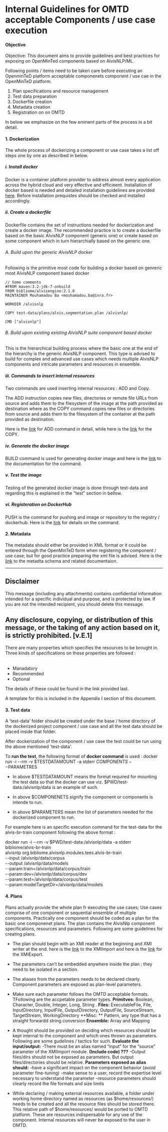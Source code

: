 # Internal Guidelines for OMTD acceptable Components / use case execution

#### Objective
Objective: This document aims to provide  guidelines and best practices for exposing on OpenMinTed components based on AlvisNLP/ML.

Following points / items need to be taken care before executing an OpenminTeD platform acceptable componenets component / use cae in the OpenMinTeD platform.
 1. Plan specifications and resource management
 2. Test data preparation
 3. Dockerfile creation
 4. Metadata creation
 5. Registration on on OMTD

In below we emphasize on the few eminent parts of the process in a bit detail.
 
#### 1. Dockerization
The whole process of dockerizing a component or use case takes a list off steps one by one as described in below.
##### i.  Install docker
Docker is a container platform provider to address  almost every application across the hybrid cloud and very effective and efficieent.
Installation of docker based is needed and detailed installation guidelines are provided [here](https://docs.docker.com/install/). Before installation prequistes should be checked and installed accordingly.

##### ii. Create a dockerfile

Dockerfile contains the set of instructions needed for dockerization and create a docker image. 
The recommended practice is to create a dockerfile based on the basic AlvisNLP component (generic one) or create based on some component which in turn hierarchially based on the generic one.
###### A. Build upon the generic AlvisNLP docker
Following is the primitive most code for building a docker based on genreric most AlvisNLP component based docker


    // Some comments
    #FROM maven:3.2-jdk-7-onbuild
    FROM bibliome/alvisengine:2.1.0     
    MAINTAINER Mouhamadou Ba <mouhamadou.ba@inra.fr>
    
    WORKDIR /alvisnlp
    
    COPY test-data/plans/alvis.segmentation.plan /alvisnlp/
    
    CMD ["alvisnlp"]
    

###### B. Build upon existing existing AlvisNLP suite component based docker
This is the hierarchical building process where the basic one at the end of the hierarchy is the generic AlvisNLP component.
This type is advised to build for complex and advanced use cases which needs multiple AlvisNLP components and intricate parameters and resources in ensemble.


##### iii. Commands to insert internal resources
Two commands are used inserting internal resources : ADD and Copy.

The ADD instruction copies new files, directories or remote file URLs from source and adds them to the filesystem of the image at the path provided as destination where as the COPY command copies new files or directories from source and adds them to the filesystem of the container at the path provided as destination.

Here is the [link](https://docs.docker.com/engine/reference/builder/#add) for ADD  command in detail, while here is the [link](https://docs.docker.com/engine/reference/builder/#copy) for the COPY.
##### iv. Generate the docker image
BUILD command is used for generating docker image and here is the [link](https://docs.docker.com/engine/reference/builder/#usage) to the documentation for the command.

##### v. Test the image
Testing of the generated docker image is done through test-data and regarding this is explained in the "test" section in bellow.
##### vi. Registeration on DockerHub
PUSH is the command for pushing and image or repository to the registry / dockerhub. Here is the [link](https://docs.docker.com/engine/reference/commandline/push/) for details on the command.
#### 2. Metadata
The metadata should either be provided in XML format or it could be entered through the OpenMinTeD form when registering the component / use case; but for good practice preparing the xml file is advised.
Here is the [link](https://guidelines.openminted.eu/the_omtd-share_metadata_schema.html) to the metadta schema and related documentaion. 


------------------------------------------------------------------------------------------------------------------------------------------------
Disclaimer 
------------------------------------------------------------------------------------------------------------------------------------------------
This message (including any attachments) contains confidential information intended for a specific individual and purpose, and is protected by law. If you are not the intended recipient, you should delete this message. 

Any disclosure, copying, or distribution of this message, or the taking of any action based on it, is strictly prohibited. [v.E.1]
------------------------------------------------------------------------------------------------------------------------------------------------
There are many properties which specifies the resources to be brought in. Three kinds of specifications on these properties are followed :
######
+ Manadatory
+ Recommended
+ Optional

 The details of these could be found in the link provided last.


A template for this is included in the Appendix I section of this document.

#### 3. Test data 
A ‘test-data’ folder should be created under the base / home directory of the dockerized project component / use case and all the test data should be placed inside that folder.

After dockerization of the component / use case the test could be run using the above mentioned 'test-data'.

To **run the test**, the following format of **docker command** is used : docker run -i --rm -v $TESTDATAMOUNT -a stderr $COMPONENTS --$PARAMETRES

+ In above $TESTDATAMOUNT means the format required for mounting the test data so that the docker can use viz. $PWD/test-data:/alvisnlp/data is an example of such.

+ In above $COMPONENETS signify the component or components is intende to run.

+ In above $PARAMETERS mean the list of parameters needed for the dockerized component to run.

For example here is an specific execution command for the test-data for the alvis-br-train component following the above format :

docker run -i --rm -v $PWD/test-data:/alvisnlp/data -a stderr \
bibliome/alvis-br-train \
alvisnlp org.bibliome.alvisnlp.modules.tees.alvis-br-train \
--input /alvisnlp/data/corpus \
--output /alvisnlp/data/models \
--param:train=/alvisnlp/data/corpus/train \
--param:dev=/alvisnlp/data/corpus/dev \
--param:test=/alvisnlp/data/corpus/test \
--param:modelTargetDir=/alvisnlp/data/models

#### 4. Plans
Plans actually provide the whole plan fr executing the use cases; Use cases comprise of one component or sequential ensemble of multiple components. Practically one component should be coded as a plan for the basic one componenet plans. The plan contains the AlvisNlp component specifications, resources and parameters. Following are some guidelines for creating plans.

+ The plan should begin with an XMI reader at the beginning and XMI writer at the end. here is the [link](https://bibliome.github.io/alvisnlp/reference/module/fr.inra.maiage.bibliome.alvisnlp.bibliomefactory.modules.uima.XMIImport) to the XMIImport and here is the [link](https://bibliome.github.io/alvisnlp/reference/module/fr.inra.maiage.bibliome.alvisnlp.bibliomefactory.modules.uima.XMIExport) for the XMIExport.
+ The parameters can’t be embedded anywhere inside the plan ; they need to be isolated in a section.

+ The aliases from the parameters needs to be declared clearly. Component parameters are exposed as plan-level parameters.

+ Make sure each parameter follows the OMTD acceptable formats. TFollowing are the accpetable parameter types.
 **Primitves:**  Boolean, Character, Double, Integer, Long, String .
 **Files:** ExecutableFile, File, InputDirectory, InputFile, OutputDirectory, OutputFile, SourceStream, TargetStream, WorkingDirectory
**Misc: ** Pattern, any type that has a straight forwardd string conversion
**Ensemble:** Array and Mapping





+ A thought should be provided on deciding which resources should be kept internal to the component and which ones thrown as parameters. Following are some gudelines / tactics for such.
**Evaluate the input/output:**
-There must be an alias named “input” for the “source” parameter of the XMIImport module. **(Include code) ???**
-Output files/dirs should not be exposed as parameters. But output files/directories should be relative.
**Parameters exposed as alias should:**
-have a significant impact on the component behavior (avoid parameter fine-tuning)
-make sense to a user, record the expertise level necessary to understand the parameter
-resource parameters should clearly record the file formats and size limits



+ While declaring / making external resources available, a folder under working home directory named as resources (as $home/resources/) needs to be created and all the resource files should be stored there. This relative path of $home/resources/ would be ported to OMTD platform.
These are resources indispensable for any use of the component.
Internal resources will never be exposed to the user in OMTD.












